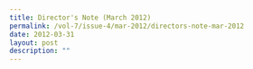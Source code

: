 ```yaml
---
title: Director's Note (March 2012)
permalink: /vol-7/issue-4/mar-2012/directors-note-mar-2012
date: 2012-03-31
layout: post
description: ""
---
```

